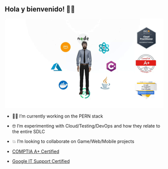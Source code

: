 ## Hola y bienvenido! 👋😁

![](animation3.gif)

- 🏋️‍♂️ I’m currently working on the PERN stack
- 🤓 I’m experimenting with Cloud/Testing/DevOps and how they relate to the entire SDLC
- 💥 I’m looking to collaborate on Game/Web/Mobile projects

- [COMPTIA A+ Certified](https://www.credly.com/badges/d0cfd15a-d1b9-490a-bfc4-bda2353941ba/public_url)
- [Google IT Support Certified](https://www.credly.com/badges/ef1595d5-c3ba-44fe-b6bd-e813022488ba/public_url)

<!--
**AnoshMalik/AnoshMalik** is a ✨ _special_ ✨ repository because its `README.md` (this file) appears on your GitHub profile.

Here are some ideas to get you started:

- 🔭 I’m currently working on ...
- 🌱 I’m currently learning ...
- 👯 I’m looking to collaborate on ...
- 🤔 I’m looking for help with ...
- 💬 Ask me about ...
- 📫 How to reach me: ...
- 😄 Pronouns: ...
- ⚡ Fun fact: ...
-->

